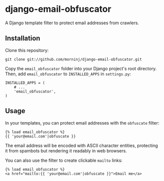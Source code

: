 django-email-obfuscator
=======================

A Django template filter to protect email addresses from crawlers.

Installation
------------

Clone this repository:

    git clone git://github.com/morninj/django-email-obfuscator.git

Copy the `email_obfuscator` folder into your Django project's root directory.
Then, add `email_obfuscator` to `INSTALLED_APPS` in `settings.py`:

    INSTALLED_APPS = (
        # ...
        'email_obfuscator',
    )

Usage
-----

In your templates, you can protect email addresses with the `obfuscate`
filter:

    {% load email_obfuscator %}
    {{ 'your@email.com'|obfuscate }}

The email address will be encoded with ASCII character entities, protecting it
from spambots but rendering it readably in web browsers.

You can also use the filter to create clickable `mailto` links:

    {% load email_obfuscator %}
    <a href="mailto:{{ 'your@email.com'|obfuscate }}">Email me</a>
